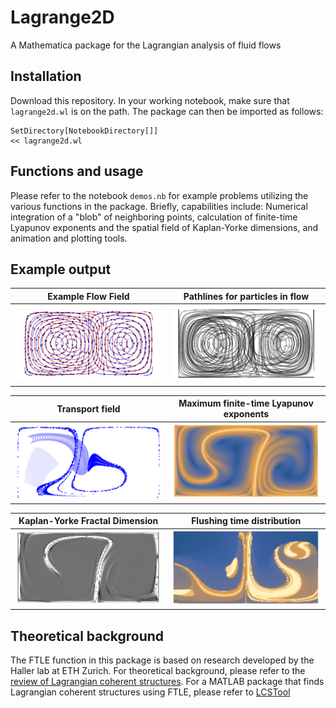 # Lagrange2D

A Mathematica package for the Lagrangian analysis of fluid flows

## Installation

Download this repository. In your working notebook, make sure that `lagrange2d.wl` is on the path.
The package can then be imported as follows:

	SetDirectory[NotebookDirectory[]]
	<< lagrange2d.wl

## Functions and usage

Please refer to the notebook `demos.nb` for example problems utilizing the various functions in the package. Briefly, capabilities include: Numerical integration of a "blob" of neighboring points, calculation of finite-time Lyapunov exponents and the spatial field of Kaplan-Yorke dimensions, and animation and plotting tools.

## Example output

Example Flow Field      |  Pathlines for particles in flow
:-------------------------:|:-------------------------:
![](resources/streamFig.png)	|	![](resources/pathFig.png)

Transport field     |  Maximum finite-time Lyapunov exponents
:-------------------------:|:-------------------------:
![](resources/transportFig.png)	|	![](resources/ftlePlot.png)

Kaplan-Yorke Fractal Dimension     |  Flushing time distribution
:-------------------------:|:-------------------------:
![](resources/kyfig.png)	|	![](resources/flushFig.png)

## Theoretical background

The FTLE function in this package is based on research developed by the Haller lab at ETH Zurich. For theoretical background, please refer to the [review of Lagrangian coherent structures](https://www.annualreviews.org/doi/10.1146/annurev-fluid-010313-141322). For a MATLAB package that finds Lagrangian coherent structures using FTLE, please refer to [LCSTool](https://github.com/LCSETH/LCStool)

